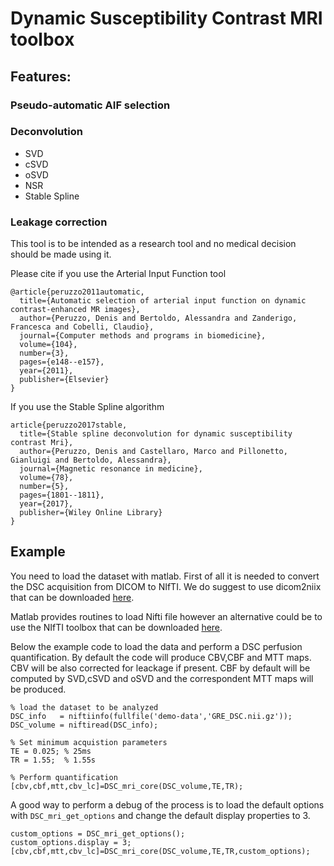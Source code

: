 
# Dynamic Susceptibility Contrast MRI toolbox

## Features:

### Pseudo-automatic AIF selection

### Deconvolution

  - SVD
  - cSVD
  - oSVD
  - NSR
  - Stable Spline
### Leakage correction

This tool is to be intended as a research tool and no medical decision should be made using it.

Please cite if you use the Arterial Input Function tool 

```
@article{peruzzo2011automatic,
  title={Automatic selection of arterial input function on dynamic contrast-enhanced MR images},
  author={Peruzzo, Denis and Bertoldo, Alessandra and Zanderigo, Francesca and Cobelli, Claudio},
  journal={Computer methods and programs in biomedicine},
  volume={104},
  number={3},
  pages={e148--e157},
  year={2011},
  publisher={Elsevier}
}
```

If you use the Stable Spline algorithm 

```
article{peruzzo2017stable,
  title={Stable spline deconvolution for dynamic susceptibility contrast Mri},
  author={Peruzzo, Denis and Castellaro, Marco and Pillonetto, Gianluigi and Bertoldo, Alessandra},
  journal={Magnetic resonance in medicine},
  volume={78},
  number={5},
  pages={1801--1811},
  year={2017},
  publisher={Wiley Online Library}
}
```

## Example

You need to load the dataset with matlab. First of all it is needed to convert the DSC acquisition from DICOM to NIfTI. We do suggest to use dicom2niix that can be downloaded [here](https://github.com/neurolabusc/dcm2niix). 

Matlab provides routines to load Nifti file however an alternative could be to use the NIfTI toolbox that can be downloaded [here](https://it.mathworks.com/matlabcentral/fileexchange/8797-tools-for-nifti-and-analyze-image). 

Below the example code to load the data and perform a DSC perfusion quantification. By default the code will produce CBV,CBF and MTT maps. CBV will be also corrected for leackage if present. CBF by default will be computed by SVD,cSVD and oSVD and the correspondent MTT maps will be produced.

```
% load the dataset to be analyzed 
DSC_info   = niftiinfo(fullfile('demo-data','GRE_DSC.nii.gz'));
DSC_volume = niftiread(DSC_info);

% Set minimum acquistion parameters 
TE = 0.025; % 25ms
TR = 1.55;  % 1.55s

% Perform quantification
[cbv,cbf,mtt,cbv_lc]=DSC_mri_core(DSC_volume,TE,TR);
```

A good way to perform a debug of the process is to load the default options with ```DSC_mri_get_options``` and change the default display properties to 3.

```
custom_options = DSC_mri_get_options();
custom_options.display = 3;
[cbv,cbf,mtt,cbv_lc]=DSC_mri_core(DSC_volume,TE,TR,custom_options);
```
